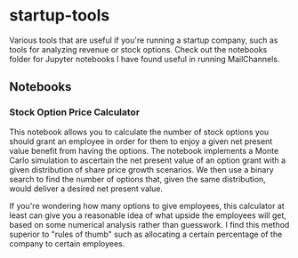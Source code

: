 # startup-tools
Various tools that are useful if you're running a startup company, such as tools for analyzing revenue or stock options. Check out the notebooks folder for Jupyter notebooks I have found useful in running MailChannels.

## Notebooks

### Stock Option Price Calculator

This notebook allows you to calculate the number of stock options you should grant an employee in order for them to enjoy a given net present value benefit from having the options. The notebook implements a Monte Carlo simulation to ascertain the net present value of an option grant with a given distribution of share price growth scenarios. We then use a binary search to find the number of options that, given the same distribution, would deliver a desired net present value.

If you're wondering how many options to give employees, this calculator at least can give you a reasonable idea of what upside the employees will get, based on some numerical analysis rather than guesswork. I find this method superior to "rules of thumb" such as allocating a certain percentage of the company to certain employees.
